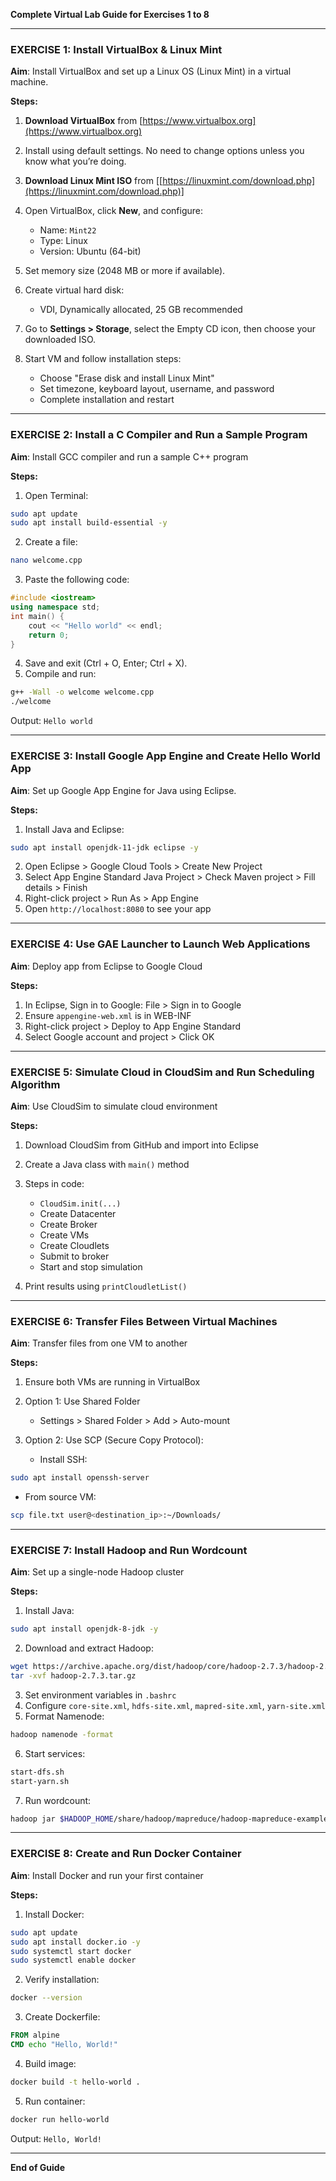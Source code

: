 **Complete Virtual Lab Guide for Exercises 1 to 8**

---

### **EXERCISE 1: Install VirtualBox & Linux Mint**

**Aim**: Install VirtualBox and set up a Linux OS (Linux Mint) in a virtual machine.

**Steps:**

1. **Download VirtualBox** from [https://www.virtualbox.org](https://www.virtualbox.org)
2. Install using default settings. No need to change options unless you know what you’re doing.
3. **Download Linux Mint ISO** from \[[https://linuxmint.com/download.php](https://linuxmint.com/download.php)]
4. Open VirtualBox, click **New**, and configure:

   * Name: `Mint22`
   * Type: Linux
   * Version: Ubuntu (64-bit)
5. Set memory size (2048 MB or more if available).
6. Create virtual hard disk:

   * VDI, Dynamically allocated, 25 GB recommended
7. Go to **Settings > Storage**, select the Empty CD icon, then choose your downloaded ISO.
8. Start VM and follow installation steps:

   * Choose "Erase disk and install Linux Mint"
   * Set timezone, keyboard layout, username, and password
   * Complete installation and restart

---

### **EXERCISE 2: Install a C Compiler and Run a Sample Program**

**Aim**: Install GCC compiler and run a sample C++ program

**Steps:**

1. Open Terminal:

```bash
sudo apt update
sudo apt install build-essential -y
```

2. Create a file:

```bash
nano welcome.cpp
```

3. Paste the following code:

```cpp
#include <iostream>
using namespace std;
int main() {
    cout << "Hello world" << endl;
    return 0;
}
```

4. Save and exit (Ctrl + O, Enter; Ctrl + X).
5. Compile and run:

```bash
g++ -Wall -o welcome welcome.cpp
./welcome
```

Output: `Hello world`

---

### **EXERCISE 3: Install Google App Engine and Create Hello World App**

**Aim**: Set up Google App Engine for Java using Eclipse.

**Steps:**

1. Install Java and Eclipse:

```bash
sudo apt install openjdk-11-jdk eclipse -y
```

2. Open Eclipse > Google Cloud Tools > Create New Project
3. Select App Engine Standard Java Project > Check Maven project > Fill details > Finish
4. Right-click project > Run As > App Engine
5. Open `http://localhost:8080` to see your app

---

### **EXERCISE 4: Use GAE Launcher to Launch Web Applications**

**Aim**: Deploy app from Eclipse to Google Cloud

**Steps:**

1. In Eclipse, Sign in to Google: File > Sign in to Google
2. Ensure `appengine-web.xml` is in WEB-INF
3. Right-click project > Deploy to App Engine Standard
4. Select Google account and project > Click OK

---

### **EXERCISE 5: Simulate Cloud in CloudSim and Run Scheduling Algorithm**

**Aim**: Use CloudSim to simulate cloud environment

**Steps:**

1. Download CloudSim from GitHub and import into Eclipse
2. Create a Java class with `main()` method
3. Steps in code:

   * `CloudSim.init(...)`
   * Create Datacenter
   * Create Broker
   * Create VMs
   * Create Cloudlets
   * Submit to broker
   * Start and stop simulation
4. Print results using `printCloudletList()`

---

### **EXERCISE 6: Transfer Files Between Virtual Machines**

**Aim**: Transfer files from one VM to another

**Steps:**

1. Ensure both VMs are running in VirtualBox
2. Option 1: Use Shared Folder

   * Settings > Shared Folder > Add > Auto-mount
3. Option 2: Use SCP (Secure Copy Protocol):

   * Install SSH:

```bash
sudo apt install openssh-server
```

* From source VM:

```bash
scp file.txt user@<destination_ip>:~/Downloads/
```

---

### **EXERCISE 7: Install Hadoop and Run Wordcount**

**Aim**: Set up a single-node Hadoop cluster

**Steps:**

1. Install Java:

```bash
sudo apt install openjdk-8-jdk -y
```

2. Download and extract Hadoop:

```bash
wget https://archive.apache.org/dist/hadoop/core/hadoop-2.7.3/hadoop-2.7.3.tar.gz
tar -xvf hadoop-2.7.3.tar.gz
```

3. Set environment variables in `.bashrc`
4. Configure `core-site.xml`, `hdfs-site.xml`, `mapred-site.xml`, `yarn-site.xml`
5. Format Namenode:

```bash
hadoop namenode -format
```

6. Start services:

```bash
start-dfs.sh
start-yarn.sh
```

7. Run wordcount:

```bash
hadoop jar $HADOOP_HOME/share/hadoop/mapreduce/hadoop-mapreduce-examples-2.7.3.jar wordcount input output
```

---

### **EXERCISE 8: Create and Run Docker Container**

**Aim**: Install Docker and run your first container

**Steps:**

1. Install Docker:

```bash
sudo apt update
sudo apt install docker.io -y
sudo systemctl start docker
sudo systemctl enable docker
```

2. Verify installation:

```bash
docker --version
```

3. Create Dockerfile:

```Dockerfile
FROM alpine
CMD echo "Hello, World!"
```

4. Build image:

```bash
docker build -t hello-world .
```

5. Run container:

```bash
docker run hello-world
```

Output: `Hello, World!`

---

**End of Guide**
